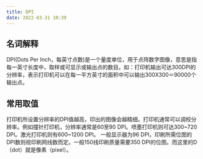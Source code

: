 ```yaml
---
title: DPI
date: 2022-03-31 10:39
---
```

## 名词解释
DPI(Dots Per Inch，每英寸点数)是一个量度单位，用于点阵数字图像，意思是指每一英寸长度中，取样或可显示或输出点的数目。如：打印机输出可达300DPI的分辨率，表示打印机可以在每一平方英寸的面积中可以输出300X300＝90000个输出点。
## 常用取值
打印机所设置分辨率的DPI值越高，印出的图像会越精细。打印机通常可以调校分辨率。例如撞针打印机，分辨率通常是60至90 DPI。喷墨打印机则可达300~720 DPI。激光打印机则有600~1200 DPI。
一般显示器为96 DPI，印刷所需位图的DPI数则视印刷网线数而定。一般150线印刷质量需要350 DPI的位图。而这里的D（dot）就是像素（pixel）。
